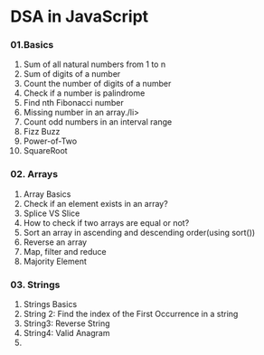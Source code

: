 # DSA in JavaScript

<h3>01.Basics</h3>
<ol>
    <li>Sum of all natural numbers from 1 to n</li>
    <li>Sum of digits of a number</li>
    <li>Count the number of digits of a number</li>
    <li>Check if a number is palindrome</li>
    <li>Find nth Fibonacci number</li>
    <li>Missing number in an array./li>
    <li>Count odd numbers in an interval range</li>
    <li>Fizz Buzz</li>
    <li>Power-of-Two</li>
    <li>SquareRoot</li>
</ol>
<h3>02. Arrays</h3>
<ol>
    <li>Array Basics</li>
    <li>Check if an element exists in an array?</li>
    <li>Splice VS Slice</li>
    <li>How to check if two arrays are equal or not?</li>
    <li>Sort an array in ascending and descending order(using sort())</li>
    <li>Reverse an array</li>
    <li>Map, filter and reduce</li>
    <li>Majority Element</li>
</ol>
<h3>03. Strings</h3>
<ol>
    <li>Strings Basics</li>
    <li>String 2: Find the index of the First Occurrence in a string</li>
    <li>String3: Reverse String</li>
    <li>String4: Valid Anagram</li>
    <li></li>
</ol>

